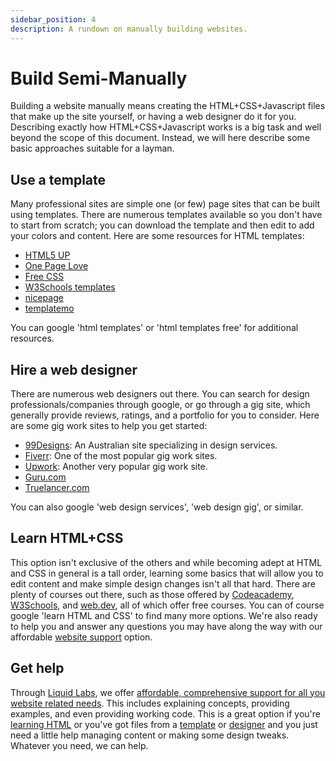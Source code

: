 ```yaml
---
sidebar_position: 4
description: A rundown on manually building websites.
---
```

# Build Semi-Manually

Building a website manually means creating the HTML+CSS+Javascript files that make up the site yourself, or having a web designer do it for you. Describing exactly how HTML+CSS+Javascript works is a big task and well beyond the scope of this document. Instead, we will here describe some basic approaches suitable for a layman.

## Use a template

Many professional sites are simple one (or few) page sites that can be built using templates. There are numerous templates available so you don't have to start from scratch; you can download the template and then edit to add your colors and content. Here are some resources for HTML templates:

- [HTML5 UP](https://html5up.net/)
- [One Page Love](https://onepagelove.com/templates/free-templates)
- [Free CSS](https://www.free-css.com/free-css-templates)
- [W3Schools templates](https://www.w3schools.com/w3css/w3css_templates.asp)
- [nicepage](https://nicepage.com/html-templates)
- [templatemo](https://templatemo.com/#google_vignette)

You can google 'html templates' or 'html templates free' for additional resources.

## Hire a web designer

There are numerous web designers out there. You can search for design professionals/companies through google, or go through a gig site, which generally provide reviews, ratings, and a portfolio for you to consider. Here are some gig work sites to help you get started:

- [99Designs](99designs.com): An Australian site specializing in design services.
- [Fiverr](https://fiverr.com): One of the most popular gig work sites.
- [Upwork](https://upwork.com): Another very popular gig work site.
- [Guru.com](https://guru.com)
- [Truelancer.com](https://trulancer.com)

You can also google 'web design services', 'web design gig', or similar.

## Learn HTML+CSS

This option isn't exclusive of the others and while becoming adept at HTML and CSS in general is a tall order, learning some basics that will allow you to edit content and make simple design changes isn't all that hard. There are plenty of courses out there, such as those offered by [Codeacademy](https://www.codecademy.com/learn/learn-html), [W3Schools](https://www.w3schools.com/html/), and [web.dev](https://web.dev/learn/html), all of which offer free courses. You can of course google 'learn HTML and CSS' to find many more options. We're also ready to help you and answer any questions you may have along the way with our affordable [website support](/support#website-support) option.

## Get help

Through [Liquid Labs](https://liquid-labs.com), we offer [affordable, comprehensive support for all you website related needs](/support/website-support). This includes explaining concepts, providing examples, and even providing working code. This is a great option if you're [learning HTML](#learn-html-css) or you've got files from a [template](#use-a-template) or [designer](#hire-a-web-designer) and you just need a little help managing content or making some design tweaks. Whatever you need, we can help.